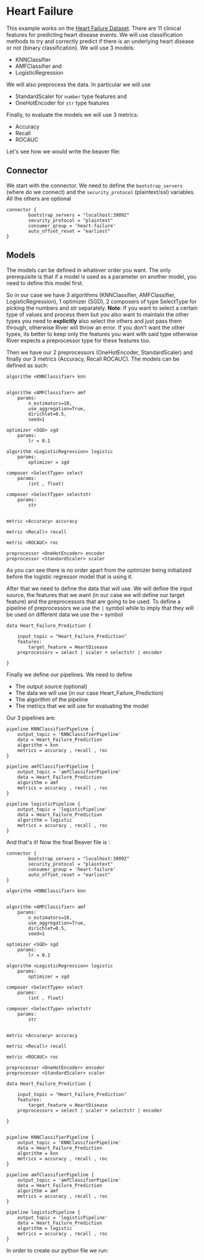 # Heart Failure

This example works on the [Heart Failure Dataset](https://www.kaggle.com/datasets/fedesoriano/heart-failure-prediction). There are 11 clinical features for predicting heart disease events.
We will use classification methods to try and correctly predict if there is an underlying heart disease or not (binary classification). We will use 3 models:

- KNNClassifier
- AMFClassifier and
- LogisticRegression

We will also preprocess the data. In particular we will use

- StandardScaler for `number` type features and
- OneHotEncoder for `str` type features

Finally, to evaluate the models we will use 3 metrics:

- Accuracy
- Recall
- ROCAUC

Let's see how we would write the beaver file:

## Connector

We start with the connector. We need to define the `bootstrap_servers` (where do we connect) and the `security_protocol` (plaintext/ssl) variables. All the others are optional

```
connector {
        bootstrap_servers = "localhost:39092"
        security_protocol = "plaintext"
        consumer_group = 'heart-failure'
        auto_offset_reset = "earliest"
}
```

## Models

The models can be defined in whatever order you want. The only prerequisite is that if a model is used as a parameter on another model, you need to define this model first.

So in our case we have 3 algorithms (KNNClassifier, AMFClassifier, LogisticRegression), 1 optimizer (SGD), 2 composers of type SelectType for picking the numbers and str separately.
**Note**: If you want to select a certain type of values and process them but you also want to maintain the other types you need to **explicitly** also select the others and just pass them through, otherwise River will throw an error. If you don't want the other types, its better to keep only the features you want with said type otherwise River expects a preprocessor type for these features too.

Then we have our 2 preprocessors (OneHotEncoder, StandardScaler) and finally our 3 metrics (Accuracy, Recall ROCAUC). The models can be defined as such:

```
algorithm <KNNClassifier> knn


algorithm <AMFClassifier> amf
    params:
        n_estimators=10,
        use_aggregation=True,
        dirichlet=0.5,
        seed=1

optimizer <SGD> sgd
    params:
        lr = 0.1

algorithm <LogisticRegression> logistic
    params:
        optimizer = sgd

composer <SelectType> select
    params:
        (int , float)

composer <SelectType> selectstr
    params:
        str


metric <Accuracy> accuracy

metric <Recall> recall

metric <ROCAUC> roc

preprocessor <OneHotEncoder> encoder
preprocessor <StandardScaler> scaler
```

As you can see there is no order apart from the optimizer being initialized before the logistic regressor model that is using it.

After that we need to define the data that will use. We will define the input source, the features that we want (in our case we will define our target feature) and the preprocessors that are going to be used. To define a pipeline of preprocessors we use the `|` symbol while to imply that they will be used on different data we use the `+` symbol

```
data Heart_Failure_Prediction {

    input_topic = "Heart_Failure_Prediction"
    features:
        target_feature = HeartDisease
    preprocessors = select | scaler + selectstr | encoder

}
```

Finally we define our pipelines. We need to define

- The output source (optional)
- The data we will use (in our case Heart_Failure_Prediction)
- The algorithm of the pipeline
- The metrics that we will use for evaluating the model

Our 3 pipelines are:

```
pipeline KNNClassifierPipeline {
    output_topic = 'KNNClassifierPipeline'
    data = Heart_Failure_Prediction
    algorithm = knn
    metrics = accuracy , recall , roc
}

pipeline amfClassifierPipeline {
    output_topic = 'amfClassifierPipeline'
    data = Heart_Failure_Prediction
    algorithm = amf
    metrics = accuracy , recall , roc
}

pipeline logisticPipeline {
    output_topic = 'logisticPipeline'
    data = Heart_Failure_Prediction
    algorithm = logistic
    metrics = accuracy , recall , roc
}
```

And that's it! Now the final Beaver file is :

```
connector {
        bootstrap_servers = "localhost:39092"
        security_protocol = "plaintext"
        consumer_group = 'heart-failure'
        auto_offset_reset = "earliest"
}

algorithm <KNNClassifier> knn


algorithm <AMFClassifier> amf
    params:
        n_estimators=10,
        use_aggregation=True,
        dirichlet=0.5,
        seed=1

optimizer <SGD> sgd
    params:
        lr = 0.1

algorithm <LogisticRegression> logistic
    params:
        optimizer = sgd

composer <SelectType> select
    params:
        (int , float)

composer <SelectType> selectstr
    params:
        str


metric <Accuracy> accuracy

metric <Recall> recall

metric <ROCAUC> roc

preprocessor <OneHotEncoder> encoder
preprocessor <StandardScaler> scaler

data Heart_Failure_Prediction {

    input_topic = "Heart_Failure_Prediction"
    features:
        target_feature = HeartDisease
    preprocessors = select | scaler + selectstr | encoder

}


pipeline KNNClassifierPipeline {
    output_topic = 'KNNClassifierPipeline'
    data = Heart_Failure_Prediction
    algorithm = knn
    metrics = accuracy , recall , roc
}

pipeline amfClassifierPipeline {
    output_topic = 'amfClassifierPipeline'
    data = Heart_Failure_Prediction
    algorithm = amf
    metrics = accuracy , recall , roc
}

pipeline logisticPipeline {
    output_topic = 'logisticPipeline'
    data = Heart_Failure_Prediction
    algorithm = logistic
    metrics = accuracy , recall , roc
}
```

In order to create our python file we run:
